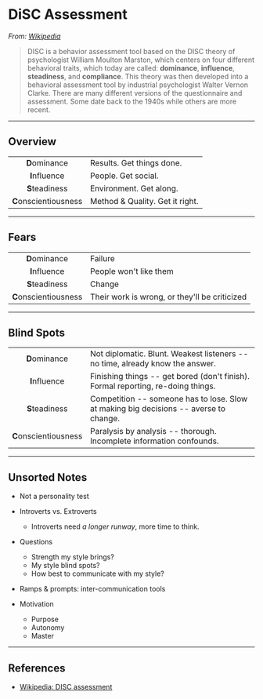 # DiSC Assessment

*From: [Wikipedia](https://en.wikipedia.org/wiki/DISC_assessment)*

> DISC is a behavior assessment tool based on the DISC theory of psychologist William Moulton Marston, which centers on four different behavioral traits, which today are called: **dominance**, **influence**, **steadiness**, and **compliance**. This theory was then developed into a behavioral assessment tool by industrial psychologist Walter Vernon Clarke. There are many different versions of the questionnaire and assessment. Some date back to the 1940s while others are more recent.

---

## Overview

|                       |                                 |
|:---------------------:|---------------------------------|
|     **D**ominance     | Results. Get things done.       |
|     **I**nfluence     | People. Get social.             |
|    **S**teadiness     | Environment. Get along.         |
| **C**onscientiousness | Method & Quality. Get it right. |

---

## Fears

|                       |                                               |
|:---------------------:|-----------------------------------------------|
|     **D**ominance     | Failure                                       |
|     **I**nfluence     | People won't like them                        |
|    **S**teadiness     | Change                                        |
| **C**onscientiousness | Their work is wrong, or they'll be criticized |

---

## Blind Spots

|                       |                                                                                       |
|:---------------------:|---------------------------------------------------------------------------------------|
|     **D**ominance     | Not diplomatic. Blunt. Weakest listeners -- no time, already know the answer.         |
|     **I**nfluence     | Finishing things -- get bored (don't finish). Formal reporting, re-doing things.      |
|    **S**teadiness     | Competition -- someone has to lose. Slow at making big decisions -- averse to change. |
| **C**onscientiousness | Paralysis by analysis -- thorough. Incomplete information confounds.                  |

---

## Unsorted Notes

-   Not a personality test

-   Introverts vs. Extroverts

    -   Introverts need *a longer runway*, more time to think.

-   Questions

    -   Strength my style brings?
    -   My style blind spots?
    -   How best to communicate with my style?

-   Ramps & prompts: inter-communication tools

-   Motivation

    -   Purpose
    -   Autonomy
    -   Master

---

## References

-   [Wikipedia: DISC assessment](https://en.wikipedia.org/wiki/DISC_assessment)
